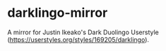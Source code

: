 # darklingo-mirror
A mirror for Justin Ikeako's Dark Duolingo Userstyle (https://userstyles.org/styles/169205/darklingo).

